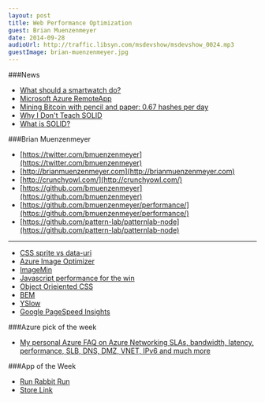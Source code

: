 ```yaml
---
layout: post
title: Web Performance Optimization
guest: Brian Muenzenmeyer
date: 2014-09-28
audioUrl: http://traffic.libsyn.com/msdevshow/msdevshow_0024.mp3
guestImage: brian-muenzenmeyer.jpg
---
```


###News

 - [What should a smartwatch do?](http://www.engadget.com/discuss/smartwatch-what-should-it-do-beyond-a-pebble-1t0a/)
 - [Microsoft Azure RemoteApp](http://microsoftplatform.blogspot.com/2014/09/microsoft-azure-remoteapp-taking-closer.html)
 - [Mining Bitcoin with pencil and paper: 0.67 hashes per day](http://www.righto.com/2014/09/mining-bitcoin-with-pencil-and-paper.html)
 - [Why I Don't Teach SOLID](http://qualityisspeed.blogspot.com/2014/08/why-i-dont-teach-solid.html)
  - [What is SOLID?](http://www.codingblocks.net/podcast/episode-7-solid-as-a-rock/) 

###Brian Muenzenmeyer

 - [https://twitter.com/bmuenzenmeyer](https://twitter.com/bmuenzenmeyer)
 - [http://brianmuenzenmeyer.com](http://brianmuenzenmeyer.com)
 - [http://crunchyowl.com/](http://crunchyowl.com/)
 - [https://github.com/bmuenzenmeyer](https://github.com/bmuenzenmeyer)
  - [https://github.com/bmuenzenmeyer/performance/](https://github.com/bmuenzenmeyer/performance/)
  - [https://github.com/pattern-lab/patternlab-node](https://github.com/pattern-lab/patternlab-node)


----------

 - [CSS sprite vs data-uri](http://www.skylinetechnologies.com/Blog/Article/2474/CSS-Images-Sprites-vs-Data-URIs.aspx)
 - [Azure Image Optimizer](https://www.nuget.org/packages/AzureImageOptimizer/)
 - [ImageMin](https://www.npmjs.org/package/imagemin)
 - [Javascript performance for the win](http://reefpoints.dockyard.com/2014/09/22/javascript-performance-for-the-win.html)
 - [Object Orieiented CSS](http://oocss.org/)
 - [BEM](http://bem.info/)
 - [YSlow](http://yslow.org/)
 - [Google PageSpeed Insights](http://developers.google.com/speed/pagespeed/insights/)

###Azure pick of the week

 - [My personal Azure FAQ on Azure Networking SLAs, bandwidth, latency, performance, SLB, DNS, DMZ, VNET, IPv6 and much more](http://blogs.msdn.com/b/igorpag/archive/2014/09/28/my-personal-azure-faq-on-azure-networking-slas-bandwidth-latency-performance-slb-dns-dmz-vnet-ipv6-and-much-more.aspx)

###App of the Week

 - [Run Rabbit Run](http://conversations.nokia.com/2014/09/25/make-fitness-game-run-rabbit-run/)
  - [Store Link](http://www.windowsphone.com/s?appid=d424671c-0aed-4b7a-a05a-23875a8ead3d)
